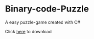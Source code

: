 # Binary-code-Puzzle
A easy puzzle-game created with C#  

Click [here](https://github.com/LucaYan0506/Binary-code-Puzzle/releases/download/v0.1.0/Installer.exe) to download
